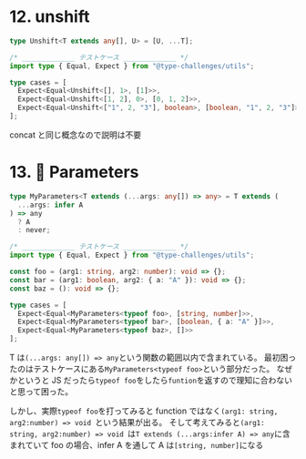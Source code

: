 # 12. unshift

```ts
type Unshift<T extends any[], U> = [U, ...T];

/* _____________ テストケース _____________ */
import type { Equal, Expect } from "@type-challenges/utils";

type cases = [
  Expect<Equal<Unshift<[], 1>, [1]>>,
  Expect<Equal<Unshift<[1, 2], 0>, [0, 1, 2]>>,
  Expect<Equal<Unshift<["1", 2, "3"], boolean>, [boolean, "1", 2, "3"]>>
];
```

concat と同じ概念なので説明は不要

# 13. 🌟 Parameters

```ts
type MyParameters<T extends (...args: any[]) => any> = T extends (
  ...args: infer A
) => any
  ? A
  : never;

/* _____________ テストケース _____________ */
import type { Equal, Expect } from "@type-challenges/utils";

const foo = (arg1: string, arg2: number): void => {};
const bar = (arg1: boolean, arg2: { a: "A" }): void => {};
const baz = (): void => {};

type cases = [
  Expect<Equal<MyParameters<typeof foo>, [string, number]>>,
  Expect<Equal<MyParameters<typeof bar>, [boolean, { a: "A" }]>>,
  Expect<Equal<MyParameters<typeof baz>, []>>
];
```

T は`(...args: any[]) => any`という関数の範囲以内で含まれている。
最初困ったのはテストケースにある`MyParameters<typeof foo>`という部分だった。
なぜかというと JS だったら`typeof foo`をしたら`funtion`を返すので理知に合わないと思って困った。

しかし、実際`typeof foo`を打ってみると function ではなく`(arg1: string, arg2:number) => void `という結果が出る。
そして考えてみると`(arg1: string, arg2:number) => void `は`T extends (...args:infer A) => any`に含まれていて
foo の場合、infer A を通して A は`[string, number]`になる
